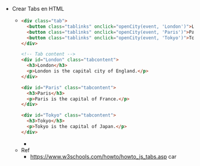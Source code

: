 - Crear Tabs en HTML
	- ```Html
	  <div class="tab">
	    <button class="tablinks" onclick="openCity(event, 'London')">London</button>
	    <button class="tablinks" onclick="openCity(event, 'Paris')">Paris</button>
	    <button class="tablinks" onclick="openCity(event, 'Tokyo')">Tokyo</button>
	  </div>
	  
	  <!-- Tab content -->
	  <div id="London" class="tabcontent">
	    <h3>London</h3>
	    <p>London is the capital city of England.</p>
	  </div>
	  
	  <div id="Paris" class="tabcontent">
	    <h3>Paris</h3>
	    <p>Paris is the capital of France.</p>
	  </div>
	  
	  <div id="Tokyo" class="tabcontent">
	    <h3>Tokyo</h3>
	    <p>Tokyo is the capital of Japan.</p>
	  </div>
	  ```
		-
	- Ref
		- https://www.w3schools.com/howto/howto_js_tabs.asp car